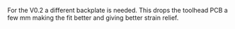 For the V0.2 a different backplate is needed. This drops the toolhead PCB a few mm making the fit better and giving better strain relief.
